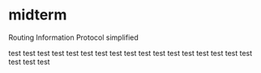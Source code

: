 midterm
=======

Routing Information Protocol simplified

test test test test test test test test test test test test test test test test test test test test 
